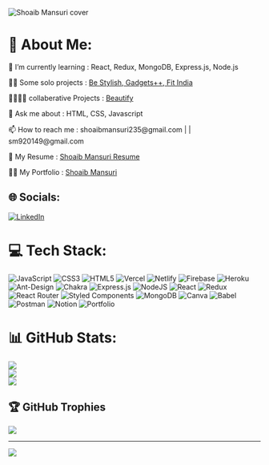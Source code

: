 
![Shoaib Mansuri cover](https://user-images.githubusercontent.com/112754545/226360216-a58babac-da75-4950-b672-6e6103237aa7.jpg)

<!--
**Shoaib20-1998/Shoaib20-1998** is a ✨ _special_ ✨ repository because its `README.md` (this file) appears on your GitHub profile.

Here are some ideas to get you started:

- 🔭 I’m currently working on ...
- 🌱 I’m currently learning ...
- 👯 I’m looking to collaborate on ...
- 🤔 I’m looking for help with ...
- 💬 Ask me about ...
- 📫 How to reach me: ...
- 😄 Pronouns: ...
- ⚡ Fun fact: ...
-->



# 💫 About Me:
 <p> 🌱 I’m currently learning :  React, Redux, MongoDB, Express.js, Node.js </p>
 <p> 🙋‍♂️ Some solo projects :  <a href="https://bestylish.vercel.app/">Be Stylish</a>,<a href="https://gadgets-rho.vercel.app/">   Gadgets++</a>,<a href="https://shoaibmansuriproject1.netlify.app">   Fit India</a></p>
 <p> 👨‍👩‍👧‍👦 collaberative Projects :  <a href="https://beautiffy.netlify.app/">Beautify</a> </p>
 <p> 💬 Ask me about :  HTML, CSS, Javascript</p>
 <p> 📫 How to reach me :  shoaibmansuri235@gmail.com | | sm920149@gmail.com</p>
 <p>📄 My Resume : <a href="https://drive.google.com/file/d/1JoDW9yn8t8igRx9Jj9z5QeWwhpp0CMDW/view?usp=share_link">Shoaib Mansuri Resume</a></p>
 <p>💂‍♂️ My Portfolio : <a href="https://shoaib20-1998.github.io/">Shoaib Mansuri</a></p>
 



## 🌐 Socials:
[![LinkedIn](https://img.shields.io/badge/LinkedIn-%230077B5.svg?logo=linkedin&logoColor=white)](https://www.linkedin.com/in/shoaib-mansuri-7753b2218/) 

# 💻 Tech Stack:
![JavaScript](https://img.shields.io/badge/javascript-%23323330.svg?style=for-the-badge&logo=javascript&logoColor=%23F7DF1E) ![CSS3](https://img.shields.io/badge/css3-%231572B6.svg?style=for-the-badge&logo=css3&logoColor=white) ![HTML5](https://img.shields.io/badge/html5-%23E34F26.svg?style=for-the-badge&logo=html5&logoColor=white) ![Vercel](https://img.shields.io/badge/vercel-%23000000.svg?style=for-the-badge&logo=vercel&logoColor=white) ![Netlify](https://img.shields.io/badge/netlify-%23000000.svg?style=for-the-badge&logo=netlify&logoColor=#00C7B7) ![Firebase](https://img.shields.io/badge/firebase-%23039BE5.svg?style=for-the-badge&logo=firebase) ![Heroku](https://img.shields.io/badge/heroku-%23430098.svg?style=for-the-badge&logo=heroku&logoColor=white) ![Ant-Design](https://img.shields.io/badge/-AntDesign-%230170FE?style=for-the-badge&logo=ant-design&logoColor=white) ![Chakra](https://img.shields.io/badge/chakra-%234ED1C5.svg?style=for-the-badge&logo=chakraui&logoColor=white) ![Express.js](https://img.shields.io/badge/express.js-%23404d59.svg?style=for-the-badge&logo=express&logoColor=%2361DAFB) ![NodeJS](https://img.shields.io/badge/node.js-6DA55F?style=for-the-badge&logo=node.js&logoColor=white) ![React](https://img.shields.io/badge/react-%2320232a.svg?style=for-the-badge&logo=react&logoColor=%2361DAFB) ![Redux](https://img.shields.io/badge/redux-%23593d88.svg?style=for-the-badge&logo=redux&logoColor=white) ![React Router](https://img.shields.io/badge/React_Router-CA4245?style=for-the-badge&logo=react-router&logoColor=white) ![Styled Components](https://img.shields.io/badge/styled--components-DB7093?style=for-the-badge&logo=styled-components&logoColor=white) ![MongoDB](https://img.shields.io/badge/MongoDB-%234ea94b.svg?style=for-the-badge&logo=mongodb&logoColor=white) ![Canva](https://img.shields.io/badge/Canva-%2300C4CC.svg?style=for-the-badge&logo=Canva&logoColor=white) ![Babel](https://img.shields.io/badge/Babel-F9DC3e?style=for-the-badge&logo=babel&logoColor=black) ![Postman](https://img.shields.io/badge/Postman-FF6C37?style=for-the-badge&logo=postman&logoColor=white) ![Notion](https://img.shields.io/badge/Notion-%23000000.svg?style=for-the-badge&logo=notion&logoColor=white) ![Portfolio](https://img.shields.io/badge/Portfolio-%23000000.svg?style=for-the-badge&logo=firefox&logoColor=#FF7139)
# 📊 GitHub Stats:
![](https://github-readme-stats.vercel.app/api?username=Shoaib20-1998&theme=highcontrast&hide_border=false&include_all_commits=true&count_private=true)<br/>
![](https://github-readme-streak-stats.herokuapp.com/?user=Shoaib20-1998&theme=highcontrast&hide_border=false)<br/>
![](https://github-readme-stats.vercel.app/api/top-langs/?username=Shoaib20-1998&theme=highcontrast&hide_border=false&include_all_commits=true&count_private=true&layout=compact)

## 🏆 GitHub Trophies
![](https://github-profile-trophy.vercel.app/?username=Shoaib20-1998&theme=radical&no-frame=false&no-bg=false&margin-w=4)

---
[![](https://visitcount.itsvg.in/api?id=Shoaib20-1998&icon=5&color=0)](https://visitcount.itsvg.in)

<!-- Proudly created with GPRM ( https://gprm.itsvg.in ) -->
